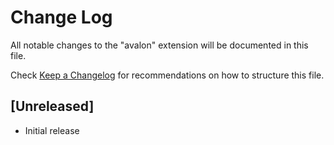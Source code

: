 # Change Log

All notable changes to the "avalon" extension will be documented in this file.

Check [Keep a Changelog](http://keepachangelog.com/) for recommendations on how to structure this file.

## [Unreleased]

- Initial release